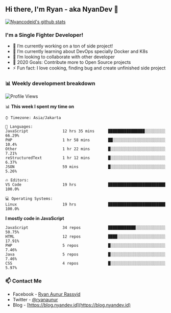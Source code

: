## Hi there, I'm Ryan - aka NyanDev 👋

[![Nyancodeid's github stats](https://github-readme-stats.vercel.app/api?username=nyancodeid)](https://github.com/nyancodeid/nyancodeid)

### I'm a Single Fighter Developer!
- 🔭 I’m currently working on a ton of side project!
- 🌱 I’m currently learning about DevOps specially Docker and K8s
- 👯 I’m looking to collaborate with other developer
- 🥅 2020 Goals: Contribute more to Open Source projects
- ⚡ Fun fact: I love cooking, finding bug and create unfinished side project 

### 📊 Weekly development breakdown

<!--START_SECTION:waka-->
![Profile Views](http://img.shields.io/badge/Profile%20Views-146-blue)

📊 **This week I spent my time on** 

```text
⌚︎ Timezone: Asia/Jakarta

💬 Languages: 
JavaScript               12 hrs 35 mins      ████████████████░░░░░░░░░   66.29% 
PHP                      1 hr 58 mins        ██░░░░░░░░░░░░░░░░░░░░░░░   10.4% 
Other                    1 hr 22 mins        █░░░░░░░░░░░░░░░░░░░░░░░░   7.21% 
reStructuredText         1 hr 12 mins        █░░░░░░░░░░░░░░░░░░░░░░░░   6.37% 
JSON                     59 mins             █░░░░░░░░░░░░░░░░░░░░░░░░   5.26%

🔥 Editors: 
VS Code                  19 hrs              █████████████████████████   100.0%

💻 Operating Systems: 
Linux                    19 hrs              █████████████████████████   100.0%

```

**I mostly code in JavaScript** 

```text
JavaScript               34 repos            ████████████░░░░░░░░░░░░░   50.75% 
HTML                     12 repos            ████░░░░░░░░░░░░░░░░░░░░░   17.91% 
PHP                      5 repos             █░░░░░░░░░░░░░░░░░░░░░░░░   7.46% 
Java                     5 repos             █░░░░░░░░░░░░░░░░░░░░░░░░   7.46% 
CSS                      4 repos             █░░░░░░░░░░░░░░░░░░░░░░░░   5.97%

```



<!--END_SECTION:waka-->

### 📫 Contact Me
- Facebook - [Ryan Aunur Rassyid](https://facebook.com/ryan.hac)
- Twitter - [@ryanaunur](https://twitter.com/ryanaunur)
- Blog - [https://blog.nyandev.id](https://blog.nyandev.id)
